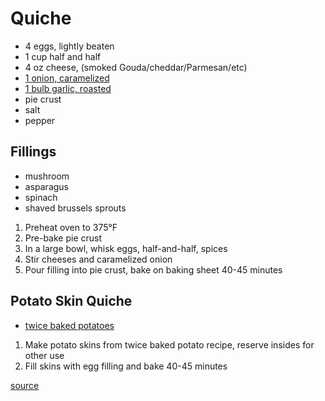 # Quiche

* 4 eggs, lightly beaten
* 1 cup half and half
* 4 oz cheese, (smoked Gouda/cheddar/Parmesan/etc)
* [1 onion, caramelized](./carmelized-onions)
* [1 bulb garlic, roasted](./roasted-garlic)
* pie crust
* salt
* pepper

## Fillings

* mushroom
* asparagus
* spinach
* shaved brussels sprouts

1. Preheat oven to 375°F
1. Pre-bake pie crust
1. In a large bowl, whisk eggs, half-and-half, spices
1. Stir cheeses and caramelized onion
1. Pour filling into pie crust, bake on baking sheet 40-45 minutes

## Potato Skin Quiche

* [twice baked potatoes](./twice-baked-potatoes.md)

1. Make potato skins from twice baked potato recipe, reserve insides for other use
1. Fill skins with egg filling and bake 40-45 minutes

[source](https://spicysouthernkitchen.com/easy-ham-and-cheese-quiche/)
